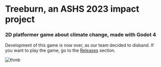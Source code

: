 # Treeburn, an ASHS 2023 impact project
### 2D platformer game about climate change, made with Godot 4

Development of this game is now over, as our team decided to disband. 
If you want to play the game, go to the [Releases]([url](https://github.com/Newroll/treeburn/releases)) section.

![thmb](https://user-images.githubusercontent.com/75225538/229730053-41322dbb-9e2f-4e6e-999c-ca5681842925.svg)
